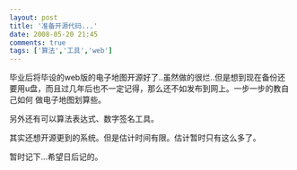 ```yaml
---
layout: post
title: '准备开源代码...'
date: 2008-05-20 21:45
comments: true
tags: ['算法','工具','web']
---
```


毕业后将毕设的web版的电子地图开源好了..虽然做的很烂..但是想到现在备份还要用u盘，而且过几年后也不一定记得，那么还不如发布到网上。一步一步的教自己如何
做电子地图划算些。

另外还有可以算法表达式、数字签名工具。

其实还想开源更到的系统。但是估计时间有限。估计暂时只有这么多了。

暂时记下...希望日后记的。

